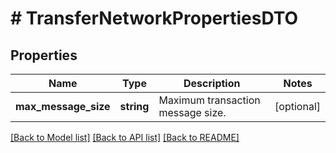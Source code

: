 # # TransferNetworkPropertiesDTO

## Properties

Name | Type | Description | Notes
------------ | ------------- | ------------- | -------------
**max_message_size** | **string** | Maximum transaction message size. | [optional]

[[Back to Model list]](../../README.md#models) [[Back to API list]](../../README.md#endpoints) [[Back to README]](../../README.md)
